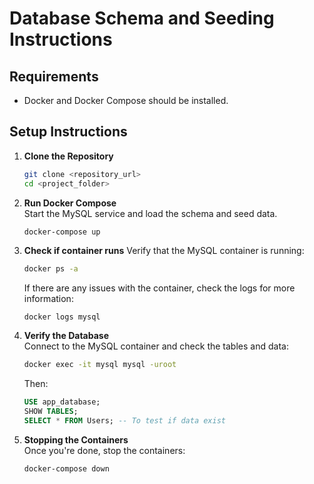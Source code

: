 # Database Schema and Seeding Instructions

## Requirements

- Docker and Docker Compose should be installed.

## Setup Instructions

1. **Clone the Repository**

   ```bash
   git clone <repository_url>
   cd <project_folder>
   ```

2. **Run Docker Compose**  
   Start the MySQL service and load the schema and seed data.

   ```bash
   docker-compose up
   ```

3. **Check if container runs**
   Verify that the MySQL container is running:

   ```bash
   docker ps -a
   ```

   If there are any issues with the container, check the logs for more information:

   ```
   docker logs mysql
   ```

4. **Verify the Database**  
   Connect to the MySQL container and check the tables and data:

   ```bash
   docker exec -it mysql mysql -uroot
   ```

   Then:

   ```sql
   USE app_database;
   SHOW TABLES;
   SELECT * FROM Users; -- To test if data exist
   ```

5. **Stopping the Containers**  
   Once you're done, stop the containers:
   ```bash
   docker-compose down
   ```
